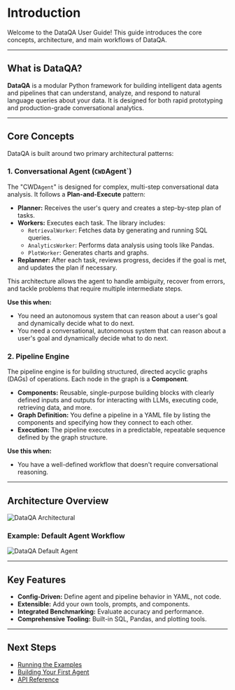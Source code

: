 # Introduction

Welcome to the DataQA User Guide!
This guide introduces the core concepts, architecture, and main workflows of DataQA.

---

## What is DataQA?

**DataQA** is a modular Python framework for building intelligent data agents and pipelines that can understand, analyze, and respond to natural language queries about your data. It is designed for both rapid prototyping and production-grade conversational analytics.

---

## Core Concepts

DataQA is built around two primary architectural patterns:

### 1. Conversational Agent (`CWD`Agent`)

The "CWD`Agent`" is designed for complex, multi-step conversational data analysis.
It follows a **Plan-and-Execute** pattern:
- **Planner:** Receives the user's query and creates a step-by-step plan of tasks.
- **Workers:** Executes each task. The library includes:
  - `RetrievalWorker`: Fetches data by generating and running SQL queries.
  - `AnalyticsWorker`: Performs data analysis using tools like Pandas.
  - `PlotWorker`: Generates charts and graphs.
- **Replanner:** After each task, reviews progress, decides if the goal is met, and updates the plan if necessary.

This architecture allows the agent to handle ambiguity, recover from errors, and tackle problems that require multiple intermediate steps.

**Use this when:**
- You need an autonomous system that can reason about a user's goal and dynamically decide what to do next.
- You need a conversational, autonomous system that can reason about a user's goal and dynamically decide what to do next.

### 2. Pipeline Engine

The pipeline engine is for building structured, directed acyclic graphs (DAGs) of operations.
Each node in the graph is a **Component**.
- **Components:** Reusable, single-purpose building blocks with clearly defined inputs and outputs for interacting with LLMs, executing code, retrieving data, and more.
- **Graph Definition:** You define a pipeline in a YAML file by listing the components and specifying how they connect to each other.
- **Execution:** The pipeline executes in a predictable, repeatable sequence defined by the graph structure.

**Use this when:**
- You have a well-defined workflow that doesn't require conversational reasoning.

---

## Architecture Overview

![DataQA Architectural](../resources/dataqa_overview.png "DataQA Architecture")

### Example: Default Agent Workflow

![DataQA Default Agent](../resources/dataqa_default_agent.png "Default Agent")

---

## Key Features

- **Config-Driven:** Define agent and pipeline behavior in YAML, not code.
- **Extensible:** Add your own tools, prompts, and components.
- **Integrated Benchmarking:** Evaluate accuracy and performance.
- **Comprehensive Tooling:** Built-in SQL, Pandas, and plotting tools.

---

## Next Steps

- [Running the Examples](running_examples.md)
- [Building Your First Agent](building_your_first_agent.md)
- [API Reference](../reference/agent.md)
